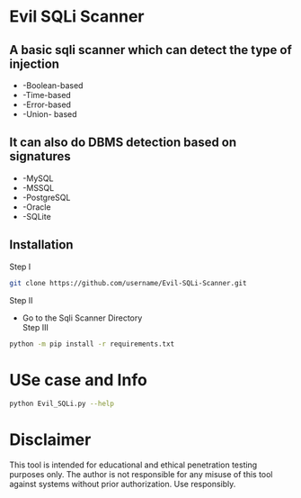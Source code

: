 # Evil SQLi Scanner

## A basic sqli scanner which can detect the type of injection
* -Boolean-based
* -Time-based
* -Error-based
* -Union- based

## It can also do DBMS detection based on signatures 
* -MySQL
* -MSSQL
* -PostgreSQL
* -Oracle
* -SQLite

## Installation
Step I <br>
```bash
git clone https://github.com/username/Evil-SQLi-Scanner.git
```
Step II <br>
- Go to the Sqli Scanner Directory <br>
Step III <br>
```bash
python -m pip install -r requirements.txt
```

# USe case and Info
```bash
python Evil_SQLi.py --help
```

# Disclaimer
This tool is intended for educational and ethical penetration testing purposes only.
The author is not responsible for any misuse of this tool against systems without prior authorization.
Use responsibly.
